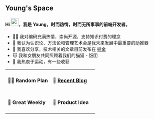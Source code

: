 ## Young's Space

<h4>Hi <img src="https://cdn.jsdelivr.net/gh/MaleWeb/picture/images/techblog/hi.gif" width="25">，我是 Young，时而热情，时而无所事事的前端开发者。</h4>

- 👨‍💻 我对编码充满热情，崇尚开源，支持知识付费的理念
- 🌊 我认为认识论、方法论和管理艺术会是我未来发展中最重要的助推器
- 👻 我喜欢分享，技术相关的文章目前发布在 [掘金](https://juejin.cn/user/4459274891717223)
- 🐱 我和女朋友共同照顾着我们的猫猫 - 饭团
- 🚴 我热衷于运动，有一些收获

<!-- 表格展现形式借鉴于：https://github.com/tw93 -->
<table width="960px">

<!-- first line -->
<tr>
<td valign="top" width="50%">

#### 🏳️‍🌈 Random Plan

<!-- plan start -->
<!-- plan end -->

</td>

<td valign="top" width="50%">

#### 🌴 <a href="https://juejin.cn/user/2348212570056430/posts" target="_blank">Recent Blog</a>

<!-- blog start -->
<!-- * <a href='https://tw93.fun/2023-07-20/great.html' target='_blank'>译·如何做出伟大的工作</a> - 2023-07-20 -->
<!-- blog end -->

</td>
</tr>

<!-- second line -->
<tr>
<td valign="top" width="50%">

#### 🎉 Great Weekly

<!-- weekly start -->
<!-- * [第 140 期 - xxxx](https://weekly.tw93.fun/posts/140-xxxx) - 2023-08-06 -->
<!-- weekly end -->

</td>

<td valign="top" width="50%">

#### 🍍 Product Idea

<!-- product start -->
<!-- product end -->

</td>
</tr>

</table>
